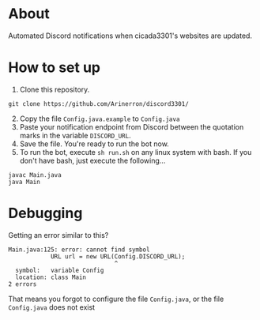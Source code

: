 # About
Automated Discord notifications when cicada3301's websites are updated.

# How to set up
1. Clone this repository.
```
git clone https://github.com/Arinerron/discord3301/
```

2. Copy the file `Config.java.example` to `Config.java`
3. Paste your notification endpoint from Discord between the quotation marks in the variable `DISCORD_URL`.
4. Save the file. You're ready to run the bot now.
5. To run the bot, execute `sh run.sh` on any linux system with bash. If you don't have bash, just execute the following...
```
javac Main.java
java Main
```

# Debugging
Getting an error similar to this?

```
Main.java:125: error: cannot find symbol
            URL url = new URL(Config.DISCORD_URL);
                              ^
  symbol:   variable Config
  location: class Main
2 errors
```

That means you forgot to configure the file `Config.java`, or the file `Config.java` does not exist
